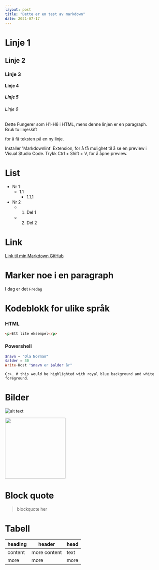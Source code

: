 ```yaml
---
layout: post
title: "Dette er en test av markdown"
date: 2021-07-17
---
```


# Linje 1
## Linje 2
### Linje 3
#### Linje 4
##### Linje 5
###### Linje 6
Dette Fungerer som H1-H6 i HTML, mens denne linjen 
er en paragraph. Bruk to linjeskift 

for å få teksten på en ny linje.

Installer 'Markdownlint' Extension, for å få mulighet til å se en preview i Visual Studio Code. Trykk Ctrl + Shift + V, for å åpne preview.


# List
- Nr 1
    - 1.1
        - 1.1.1
- Nr 2
    - 1. Del 1
    - 2. Del 2


# Link
[Link til min Markdown GitHub](https://github.com/ghhanssen/Markdown)

# Marker noe i en paragraph
I dag er det `Fredag`

# Kodeblokk for ulike språk
### HTML
```html
<p>Ett lite eksempel</p>
```

### Powershell
```powershell
$navn = "Ola Norman"
$alder = 30
Write-Host "$navn er $alder år"
```

```powershell-console
C:>_ # this would be highlighted with royal blue background and white foreground.
```

# Bilder
![alt text](https://github.com/ghhanssen/Markdown/blob/main/img/vscode_1200x1200.png)

<img src="https://github.com/ghhanssen/Markdown/blob/main/img/vscode_1200x1200.png" width="200" height="200" />


# Block quote
> blockquote her

# Tabell
| heading | header | head |
| --- | --- | --- |
| content | more content | text |
| more | more | more |

